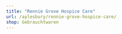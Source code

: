 ```yaml
---
title: "Rennie Grove Hospice Care"
url: /aylesbury/rennie-grove-hospice-care/
shop: Gebrauchtwaren
---
```

